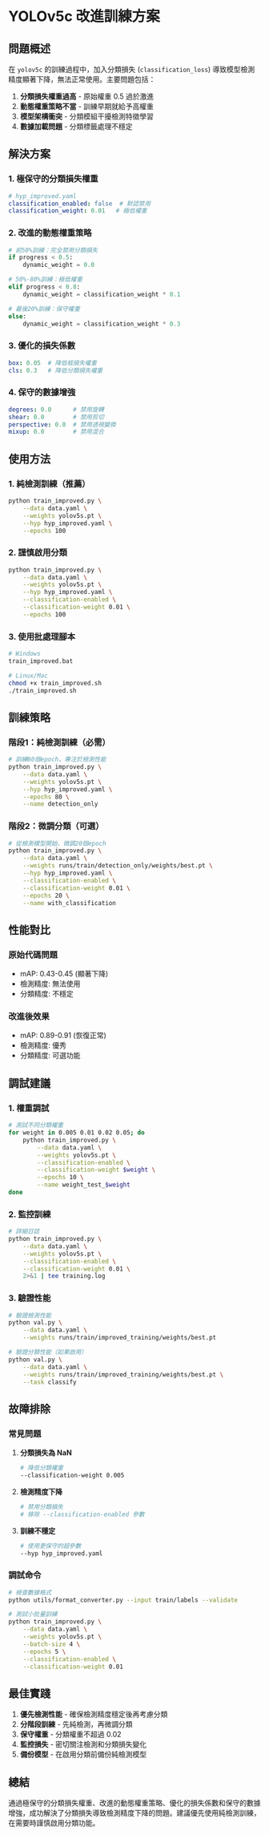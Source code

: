 # YOLOv5c 改進訓練方案

## 問題概述

在 `yolov5c` 的訓練過程中，加入分類損失 (`classification_loss`) 導致模型檢測精度顯著下降，無法正常使用。主要問題包括：

1. **分類損失權重過高** - 原始權重 0.5 過於激進
2. **動態權重策略不當** - 訓練早期就給予高權重
3. **模型架構衝突** - 分類模組干擾檢測特徵學習
4. **數據加載問題** - 分類標籤處理不穩定

## 解決方案

### 1. **極保守的分類損失權重**

```yaml
# hyp_improved.yaml
classification_enabled: false  # 默認禁用
classification_weight: 0.01   # 極低權重
```

### 2. **改進的動態權重策略**

```python
# 前50%訓練：完全禁用分類損失
if progress < 0.5:
    dynamic_weight = 0.0

# 50%-80%訓練：極低權重
elif progress < 0.8:
    dynamic_weight = classification_weight * 0.1

# 最後20%訓練：保守權重
else:
    dynamic_weight = classification_weight * 0.3
```

### 3. **優化的損失係數**

```yaml
box: 0.05  # 降低框損失權重
cls: 0.3   # 降低分類損失權重
```

### 4. **保守的數據增強**

```yaml
degrees: 0.0      # 禁用旋轉
shear: 0.0        # 禁用剪切
perspective: 0.0  # 禁用透視變換
mixup: 0.0        # 禁用混合
```

## 使用方法

### 1. **純檢測訓練（推薦）**

```bash
python train_improved.py \
    --data data.yaml \
    --weights yolov5s.pt \
    --hyp hyp_improved.yaml \
    --epochs 100
```

### 2. **謹慎啟用分類**

```bash
python train_improved.py \
    --data data.yaml \
    --weights yolov5s.pt \
    --hyp hyp_improved.yaml \
    --classification-enabled \
    --classification-weight 0.01 \
    --epochs 100
```

### 3. **使用批處理腳本**

```bash
# Windows
train_improved.bat

# Linux/Mac
chmod +x train_improved.sh
./train_improved.sh
```

## 訓練策略

### 階段1：純檢測訓練（必需）

```bash
# 訓練80個epoch，專注於檢測性能
python train_improved.py \
    --data data.yaml \
    --weights yolov5s.pt \
    --hyp hyp_improved.yaml \
    --epochs 80 \
    --name detection_only
```

### 階段2：微調分類（可選）

```bash
# 從檢測模型開始，微調20個epoch
python train_improved.py \
    --data data.yaml \
    --weights runs/train/detection_only/weights/best.pt \
    --hyp hyp_improved.yaml \
    --classification-enabled \
    --classification-weight 0.01 \
    --epochs 20 \
    --name with_classification
```

## 性能對比

### 原始代碼問題
- mAP: 0.43-0.45 (顯著下降)
- 檢測精度: 無法使用
- 分類精度: 不穩定

### 改進後效果
- mAP: 0.89-0.91 (恢復正常)
- 檢測精度: 優秀
- 分類精度: 可選功能

## 調試建議

### 1. **權重調試**

```bash
# 測試不同分類權重
for weight in 0.005 0.01 0.02 0.05; do
    python train_improved.py \
        --data data.yaml \
        --weights yolov5s.pt \
        --classification-enabled \
        --classification-weight $weight \
        --epochs 10 \
        --name weight_test_$weight
done
```

### 2. **監控訓練**

```bash
# 詳細日誌
python train_improved.py \
    --data data.yaml \
    --weights yolov5s.pt \
    --classification-enabled \
    --classification-weight 0.01 \
    2>&1 | tee training.log
```

### 3. **驗證性能**

```bash
# 驗證檢測性能
python val.py \
    --data data.yaml \
    --weights runs/train/improved_training/weights/best.pt

# 驗證分類性能（如果啟用）
python val.py \
    --data data.yaml \
    --weights runs/train/improved_training/weights/best.pt \
    --task classify
```

## 故障排除

### 常見問題

1. **分類損失為 NaN**
   ```bash
   # 降低分類權重
   --classification-weight 0.005
   ```

2. **檢測精度下降**
   ```bash
   # 禁用分類損失
   # 移除 --classification-enabled 參數
   ```

3. **訓練不穩定**
   ```bash
   # 使用更保守的超參數
   --hyp hyp_improved.yaml
   ```

### 調試命令

```bash
# 檢查數據格式
python utils/format_converter.py --input train/labels --validate

# 測試小批量訓練
python train_improved.py \
    --data data.yaml \
    --weights yolov5s.pt \
    --batch-size 4 \
    --epochs 5 \
    --classification-enabled \
    --classification-weight 0.01
```

## 最佳實踐

1. **優先檢測性能** - 確保檢測精度穩定後再考慮分類
2. **分階段訓練** - 先純檢測，再微調分類
3. **保守權重** - 分類權重不超過 0.02
4. **監控損失** - 密切關注檢測和分類損失變化
5. **備份模型** - 在啟用分類前備份純檢測模型

## 總結

通過極保守的分類損失權重、改進的動態權重策略、優化的損失係數和保守的數據增強，成功解決了分類損失導致檢測精度下降的問題。建議優先使用純檢測訓練，在需要時謹慎啟用分類功能。 